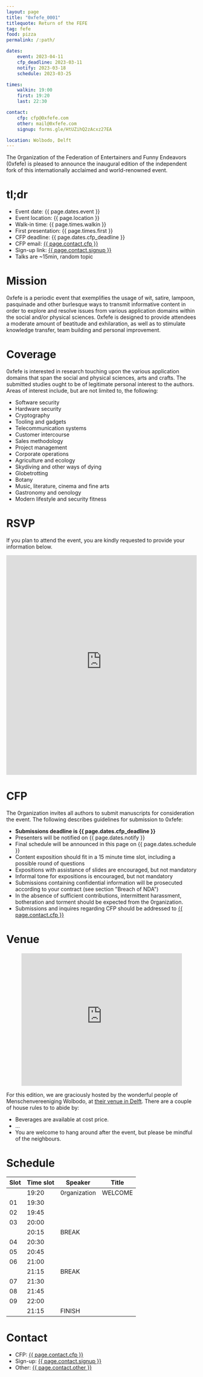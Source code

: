 ```yaml
---
layout: page
title: "0xfefe_0001"
titlequote: Return of the FEFE
tag: fefe
food: pizza
permalink: /:path/

dates: 
    event: 2023-04-11
    cfp_deadline: 2023-03-11
    notify: 2023-03-18
    schedule: 2023-03-25

times:
    walkin: 19:00
    first: 19:20
    last: 22:30

contact:
    cfp: cfp@0xfefe.com
    other: mail@0xfefe.com
    signup: forms.gle/HtUZihQ2zAcxz27EA

location: Wolbodo, Delft
---
```


The 0rganization of the Federation of Entertainers and Funny Endeavors (0xfefe) is pleased to announce the inaugural edition of the independent fork of this internationally acclaimed and world-renowned event.

# tl;dr

- Event date: {{ page.dates.event }}
- Event location: {{ page.location }}
- Walk-in time: {{ page.times.walkin }}
- First presentation: {{ page.times.first }}
- CFP deadline: {{ page.dates.cfp_deadline }}
- CFP email: <a href="mailto:{{ page.contact.cfp }}">{{ page.contact.cfp }}</a>
- Sign-up link: <a href="https://{{ page.contact.signup }}">{{ page.contact.signup }}</a>
- Talks are ~15min, random topic

# Mission

0xfefe is a periodic event that exemplifies the usage of wit, satire, lampoon, pasquinade and other burlesque ways to transmit informative content in order to explore and resolve issues from various application domains within the social and/or physical sciences. 0xfefe is designed to provide attendees a moderate amount of beatitude and exhilaration, as well as to stimulate knowledge transfer, team building and personal improvement. 

# Coverage

0xfefe is interested in research touching upon the various application domains that span the social and physical sciences, arts and crafts. The submitted studies ought to be of legitimate personal interest to the authors. Areas of interest include, but are not limited to, the following:

- Software security
- Hardware security
- Cryptography
- Tooling and gadgets
- Telecommunication systems
- Customer intercourse
- Sales methodology
- Project management
- Corporate operations
- Agriculture and ecology
- Skydiving and other ways of dying
- Globetrotting
- Botany
- Music, literature, cinema and fine arts
- Gastronomy and oenology
- Modern lifestyle and security fitness

# RSVP

If you plan to attend the event, you are kindly requested to provide your information below.

<div class="iframe-container" style="display: flex; align-items: center; justify-content: center;">
    <iframe src="https://{{ page.contact.signup }}?embedded=true" width="640" height="580" frameborder="0" marginheight="0" marginwidth="0">Loading…</iframe>
</div>

# CFP

The 0rganization invites all authors to submit manuscripts for consideration the event. The following describes guidelines for submission to 0xfefe:

- **Submissions deadline is {{ page.dates.cfp_deadline }}**
- Presenters will be notified on {{ page.dates.notify }}
- Final schedule will be announced in this page on {{ page.dates.schedule }}
- Content exposition should fit in a 15 minute time slot, including a possible round of questions
- Expositions with assistance of slides are encouraged, but not mandatory
- Informal tone for expositions is encouraged, but not mandatory
- Submissions containing confidential information will be prosecuted according to your contract (see section "Breach of NDA")
- In the absence of sufficient contributions, intermittent harassment, botheration and torment should be expected from the 0rganization.
- Submissions and inquires regarding CFP should be addressed to <a href="mailto:{{ page.contact.cfp }}">{{ page.contact.cfp }}</a>

# Venue

<div class="iframe-container" style="display: flex; align-items: center; justify-content: center;">
    <iframe width="425" height="350" style="border: 1px solid white;" src="https://www.openstreetmap.org/export/embed.html?bbox=4.356398284435273%2C52.01443096562429%2C4.358401894569398%2C52.01522334277872&amp;layer=mapnik&amp;marker=52.01482715595567%2C4.357400089502335" ></iframe>
</div>

For this edition, we are graciously hosted by the wonderful people of Menschenvereeniging Wolbodo, at
<a href="https://www.openstreetmap.org/?mlat=52.01483&amp;mlon=4.35740#map=19/52.01483/4.35740">their venue in Delft</a>.
There are a couple of house rules to to abide by:

- Beverages are available at cost price.
- ...
- You are welcome to hang around after the event, but please be mindful of the neighbours.

# Schedule

| Slot | Time slot | Speaker | Title |
|-|-|-|-| 
|    | 19:20 | 0rganization | WELCOME |
| 01 | 19:30 | | |
| 02 | 19:45 | | |
| 03 | 20:00 | | |
|    | 20:15 | BREAK | |
| 04 | 20:30 | | |
| 05 | 20:45 | | |
| 06 | 21:00 | | |
|    | 21:15 | BREAK | |
| 07 | 21:30 | | |
| 08 | 21:45 | | |
| 09 | 22:00 | | |
|    | 21:15 | FINISH | |

# Contact

- CFP: <a href="mailto:{{ page.contact.cfp }}">{{ page.contact.cfp }}</a>
- Sign-up: <a href="mailto:{{ page.contact.signup }}">{{ page.contact.signup }}</a>
- Other: <a href="mailto:{{ page.contact.other }}">{{ page.contact.other }}</a>